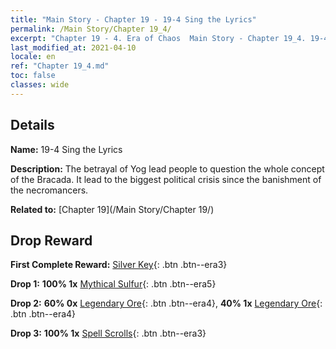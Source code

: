 ```yaml
---
title: "Main Story - Chapter 19 - 19-4 Sing the Lyrics"
permalink: /Main Story/Chapter 19_4/
excerpt: "Chapter 19 - 4. Era of Chaos  Main Story - Chapter 19_4. 19-4 Sing the Lyrics"
last_modified_at: 2021-04-10
locale: en
ref: "Chapter 19_4.md"
toc: false
classes: wide
---
```


## Details

 **Name:** 19-4 Sing the Lyrics

 **Description:** The betrayal of Yog lead people to question the whole concept of the Bracada. It lead to the biggest political crisis since the banishment of the necromancers.

 **Related to:** [Chapter 19](/Main Story/Chapter 19/)

## Drop Reward

 **First Complete Reward:** [Silver Key](/Items/con_693/){: .btn .btn--era3}

 **Drop 1:** **100% 1x** [Mythical Sulfur](/Items/mat_64/){: .btn .btn--era5}

 **Drop 2:** **60% 0x** [Legendary Ore](/Items/mat_54/){: .btn .btn--era4}, **40% 1x** [Legendary Ore](/Items/mat_54/){: .btn .btn--era4}

 **Drop 3:** **100% 1x** [Spell Scrolls](/Items/con_694/){: .btn .btn--era3}

